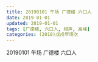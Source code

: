 ```yaml
---
title: 20190101 午场 广德楼 六口人
date: 2019-01-01
updated: 2019-01-01
tags: [广德楼, 六口人, 相声, 高峰]
categories: (2018)戊戌年场次 
---
```

20190101 午场 广德楼 六口人
